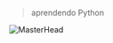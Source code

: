 >aprendendo Python

![MasterHead](https://64.media.tumblr.com/1c0f7bac845e9f8e2614aef28781b265/846a3f41ebd1c58a-b1/s1280x1920/229bc0742114a1c6faa6efc8553df67b07579f5a.gifv)

<!--
**otaviosbms/otaviosbms** is a ✨ _special_ ✨ repository because its `README.md` (this file) appears on your GitHub profile.

Here are some ideas to get you started:

- 🔭 I’m currently working on ...
- 🌱 I’m currently learning ...
- 👯 I’m looking to collaborate on ...
- 🤔 I’m looking for help with ...
- 💬 Ask me about ...
- 📫 How to reach me: ...
- 😄 Pronouns: ...
- ⚡ Fun fact: ...
-->

